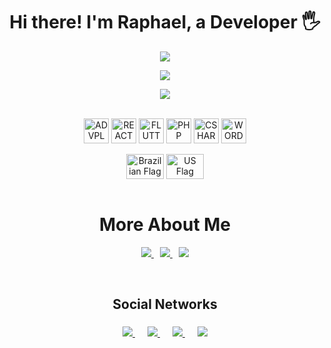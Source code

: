 <!-- Initial Title -->
<h1 align='center'> Hi there! I'm Raphael, a Developer 🖐️</h1>

<!-- Profile -->
<p align='center'>
  <a href='#'>
    <img src="https://github-readme-stats-mu-five-53.vercel.app/api?username=TonelliMG&show_icons=true&count_private=true&title_color=0891b2&text_color=ffffff&icon_color=0891b2&bg_color=1c1917&hide_border=true">
  </a>
</p>

<!-- Contributions -->
<p align="center">
  <a href="#">
    <img src="https://github-readme-streak-stats.herokuapp.com/?user=TonelliMG&stroke=ffffff&background=1c1917&ring=0891b2&fire=0891b2&currStreakNum=ffffff&currStreakLabel=0891b2&sideNums=ffffff&sideLabels=ffffff&dates=ffffff&hide_border=true">
  </a>
</p>

<!-- Most Used Languages -->
<p align='center'>
  <a href='#'>
    <img src="https://github-readme-stats.vercel.app/api/top-langs/?username=tonellimg&theme=dark">
  </a>
</p>

<!-- Languages and Tools -->
<br>
<div align="center" style="display: inline_block">
  <a href="#"><img align="center" alt="ADVPL" height="40" width="40" src="https://cdn.icon-icons.com/icons2/2148/PNG/512/totvs_icon_131953.png"></a>
  <a href="#"><img align="center" alt="REACT" height="40" width="40" src="https://cdn.icon-icons.com/icons2/2415/PNG/512/react_original_logo_icon_146374.png"></a>
  <a href="#"><img align="center" alt="FLUTTER" height="40" width="40" src="https://cdn.icon-icons.com/icons2/2107/PNG/512/file_type_flutter_icon_130599.png"></a>
  <a href="#"><img align="center" alt="PHP" height="40" width="40" src="https://cdn.icon-icons.com/icons2/2107/PNG/512/file_type_php_icon_130266.png"></a>
  <a href="#"><img align="center" alt="CSHARP" height="40" width="40" src="https://cdn.icon-icons.com/icons2/2415/PNG/512/csharp_original_logo_icon_146578.png"></a>
  <a href="#"><img align="center" alt="WORDPRESS" height="40" width="40" src="https://cdn.icon-icons.com/icons2/836/PNG/512/Wordpress_icon-icons.com_66780.png"></a>
</div>


<!-- Languages -->
<br>
<div align="center" style="display: inline_block">
  <a href="#"><img align="center" alt="Brazilian Flag" height="40" width="60" src="https://upload.wikimedia.org/wikipedia/commons/0/05/Flag_of_Brazil.svg"></a>
  <a href="#"><img align="center" alt="US Flag" height="40" width="60" src="https://png.vector.me/files/images/1/3/132500/united_states_clip_art.jpg"></a>
</div>

<!-- About -->
<br>
<h1 align='center'> More About Me </h1>
<p align='center'>
  <a href='https://drive.google.com/file/d/1h9ZIAxa29YGix1NLNC5VGu03eTjkM7PP/view' style='padding: 10px'>
    <img src="https://img.shields.io/badge/CV-5708ff?style=for-the-badge&logo=c&logoColor=white">
  </a>
  <a href='https://www.jamef.com.br/'>
    <img src="https://img.shields.io/badge/Jamef-FF0000?style=for-the-badge&logoColor=white">
  </a>
  <a href='https://www.linkedin.com/in/tonelliraphael/' style='padding: 10px'>
    <img src="https://img.shields.io/badge/Linkedin-1086e4?style=for-the-badge&logo=linkedin&logoColor=white">
  </a>
</p>

<!-- Social Networks -->
<br>
<h2 align='center'> Social Networks </h2>
<p align='center' style='padding-top: 5px'>
  <a href='https://twitter.com/TonelliMG' style='padding: 10px'>
    <img src="https://img.shields.io/badge/Twitter-23b8fe?style=for-the-badge&logo=twitter&logoColor=white">
  </a>
  <a href='https://instagram.com/tonelli_oficial' style='padding: 10px'>
    <img src="https://img.shields.io/badge/Instagram-E4405F?style=for-the-badge&logo=instagram&logoColor=white">
  </a>
  <a href='https://www.youtube.com/c/BoyraphapixBR' style='padding: 10px'>
    <img src="https://img.shields.io/badge/YouTube-FF0000?style=for-the-badge&logo=youtube&logoColor=white">
  </a>
  <a href='https://www.twitch.tv/Boyraphapix' style='padding: 10px'>
    <img src="https://img.shields.io/badge/Twitch-9146FF?style=for-the-badge&logo=twitch&logoColor=white">
  </a>
</p>
